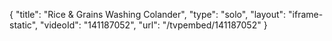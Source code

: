 {
    "title": "Rice & Grains Washing Colander",
    "type": "solo",
    "layout": "iframe-static",
    "videoId": "141187052",
    "url": "\/tvpembed\/141187052"
}